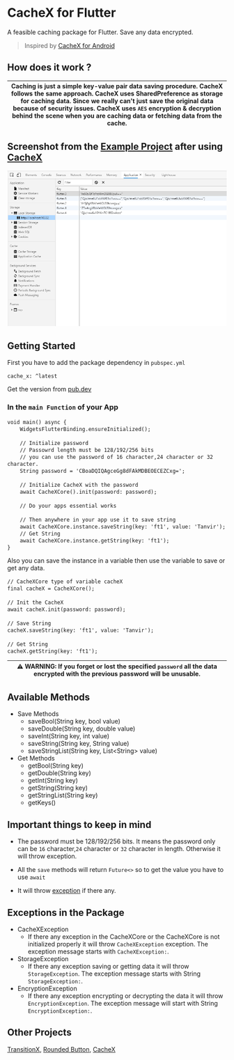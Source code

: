 # CacheX for Flutter

A feasible caching package for Flutter. Save any data encrypted.

> Inspired by [CacheX for Android](https://github.com/rommansabbir/CacheX)

## How does it work ?

| Caching is just a simple key-value pair data saving procedure. CacheX follows the same approach. CacheX uses SharedPreference as storage for caching data. Since we really can't just save the original data because of security issues. CacheX uses `AES` encryption & decryption behind the scene when you are caching data or fetching data from the cache.|
| --- |

## Screenshot from the [Example Project](https://pub.dev/packages/cache_x/example) after using [CacheX](https://pub.dev/packages/cache_x)

<img src="https://github.com/FTKhanFT/Cache_X/blob/main/lib/screenshot.png?raw=true"/>

## Getting Started

First you have to add the package dependency in `pubspec.yml`

    cache_x: ^latest
Get the version from [pub.dev](https://pub.dev/packages/cache_x)

### In the `main Function` of your App

    void main() async {
        WidgetsFlutterBinding.ensureInitialized();

        // Initialize password
        // Passowrd length must be 128/192/256 bits
        // you can use the password of 16 character,24 character or 32 character.
        String password = 'CBoaDQIQAgceGg8dFAkMDBEOECEZCxg=';

        // Initialize CacheX with the password
        await CacheXCore().init(password: password);

        // Do your apps essential works

        // Then anywhere in your app use it to save string
        await CacheXCore.instance.saveString(key: 'ft1', value: 'Tanvir');
        // Get String
        await CacheXCore.instance.getString(key: 'ft1');
    }

Also you can save the instance in a variable then use the variable to save or get any data.

    // CacheXCore type of variable cacheX
    final cacheX = CacheXCore();

    // Init the CacheX
    await cacheX.init(password: password);

    // Save String
    cacheX.saveString(key: 'ft1', value: 'Tanvir');

    // Get String
    cacheX.getString(key: 'ft1');

| ⚠ WARNING: If you forget or lost the specified `password` all the data encrypted with the previous password will be unusable. |
| --- |

## Available Methods

- Save Methods
  - saveBool(String key, bool value)
  - saveDouble(String key, double value)
  - saveInt(String key, int value)
  - saveString(String key, String value)
  - saveStringList(String key, List\<String> value)
- Get Methods
  - getBool(String key)
  - getDouble(String key)
  - getInt(String key)
  - getString(String key)
  - getStringList(String key)
  - getKeys()

## Important things to keep in mind

- The password must be 128/192/256 bits. It means the password only can be `16` character,`24` character or `32` character in length. Otherwise it will throw exception.

- All the `save` methods will return `Future<>` so to get the value you have to use `await`
- It will throw [exception](#exceptions-in-the-package) if there any.

## Exceptions in the Package

- CacheXException
  - If there any exception in the CacheXCore or the CacheXCore is not initialized properly it will throw `CacheXException` exception. The exception message starts with `CacheXException:`.
- StorageException
  - If there any exception saving or getting data it will throw `StorageException`. The exception message starts with String `StorageException:`.
- EncryptionException
  - If there any exception encrypting or decrypting the data it will throw `EncryptionException`. The exception message will start with String `EncryptionException:`.

## Other Projects

[TransitionX](https://pub.dev/packages/transition_x), [Rounded Button](https://pub.dev/packages/rounded_button), [CacheX](https://pub.dev/packages/cache_x)
